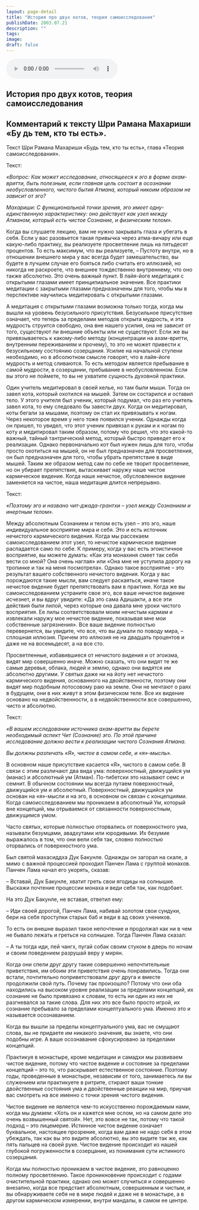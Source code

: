 ```yaml
---
layout: page-detail
title: "История про двух котов, теория самоисследования"
publishDate: 2003.07.21
description: ""
tags:
image:
draft: false
---
```


<audio title="2003.07.21 - История про двух котов, теория самоисследования.mp3" src="https://filer-api.advayta.org/v1.0/public/files/74435" controls=""></audio>

## **История про двух котов, теория самоисследования**
## **Комментарий к тексту Шри Рамана Махариши** **«Бу** **дь тем, кто ты есть».**
 Текст Шри Рамана Махариши «Будь тем, кто ты есть», глава «Теория самоисследования».

  
 Текст:

_«Вопрос: Как может исследование, относящееся к эго в форме ахам-вритти, быть полезным, если главная цель состоит в осознании необусловленного, чистого бытия Атмана, который никоим образом не зависит от эго?_ 

  
 _Махариши: С функциональной точки зрения, эго имеет одну-единственную характеристику: оно действует как узел между Атманом, который есть чистое Сознание, и физическим телом»._ 

  
 Когда вы слушаете лекцию, вам не нужно закрывать глаза и убегать в себя. Если у вас разовьется такая привычка через атма-вичару или еще какую-либо практику, вы реализуете просветление лишь на пятьдесят процентов. То есть максимум, что вы реализуете, – Пустоту внутри, но в отношении внешнего мира у вас всегда будет замешательство, вы будете в лучшем случае его бояться либо считать его иллюзией, но никогда не раскроете, что внешнее тождественно внутреннему, что оно также абсолютно. Это очень важный пункт. В лайя-йоге медитация с открытыми глазами имеет принципиальное значение. Все практики медитации с закрытыми глазами предназначены для того, чтобы мы в перспективе научились медитировать с открытыми глазами.

  
 А медитация с открытыми глазами возможна только тогда, когда мы вышли на уровень безусильного присутствия. Безусильное присутствие означает, что теперь за пределами методов открыта мудрость, и эта мудрость струится свободно, она вне нашего усилия, она не зависит от того, существуют ли внешние объекты или не существуют. Если же вы привязываетесь к какому-либо методу (концентрации на ахам-вритти, внутренним переживаниям и прочему), то это не может привести к безусильному состоянию созерцания. Усилие на начальной ступени необходимо, но в абсолютном смысле говорят, что в лайя-йоге мудрость и метод сливаются. То есть методом является пребывание в самой мудрости, в созерцании, пребывание в необусловленном. Если вы этого не поймете, то вы не ухватите сущность духовной практики.

  
 Один учитель медитировал в своей келье, но там были мыши. Тогда он завел кота, который охотился на мышей. Затем он состарился и оставил тело. У этого учителя был ученик, который подумал, что раз его учитель завел кота, то ему следовало бы завести двух. Когда он медитировал, коты бегали за мышами, поэтому он стал их привязывать к ногам. Через некоторое время у него тоже появился ученик. Однажды когда он пришел, то увидел, что этот ученик привязал к рукам и к ногам по коту и медитировал таким образом, потому что решил, что это какой-то важный, тайный тантрический метод, который быстро приведет его к реализации. Однако первоначально кот был нужен лишь для того, чтобы просто охотиться на мышей, он не был предназначен для просветления, он был предназначен для того, чтобы убрать препятствие в виде мышей. Таким же образом метод сам по себе не творит просветление, но он убирает препятствия, вытаскивает наружу наше чистое кармическое видение. Когда наше нечистое, обусловленное видение заменяется на чистое, наша медитация длится непрерывно.

  
 Текст:

_«Поэтому эго и названо чит-джада-грантхи – узел между Сознанием и инертным телом»._ 

  
 Между абсолютным Сознанием и телом есть узел – это эго, наше индивидуальное восприятие мира и себя. Это и есть источник нечистого кармического видения. Когда мы рассекаем самоисследованием этот узел, то нечистое кармическое видение распадается само по себе. К примеру, когда у вас есть эгоистичное восприятие, вы можете думать: «Как эта монахиня смеет так себя вести со мной? Она очень наглая» или «Она мне не уступила дорогу на тропинке и так на меня посмотрела». Однако такое восприятие – это результат вашего собственного нечистого видения. Когда у вас порождаются такие мысли, вам следует раскаяться, иначе такое нечистое видение будет препятствовать вам в практике. Когда же вы самоисследованием устраните свое эго, все ваше нечистое видение исчезнет, и вы вдруг увидите: «Да это сама Адишакти, а все эти действия были лилой, через которые она давала мне уроки чистого восприятия. Ее лилы соответствовали моим нечистым кармам и извлекали наружу мое нечистое видение, показывая мне мои собственные загрязнения». Все ваше видение полностью перевернется, вы увидите, что все, что вы думали по поводу мира, – сплошная иллюзия. Причем это иллюзия не на двадцать процентов и даже не на восемьдесят, а на все сто.

  
 Просветленные, избавившиеся от нечистого видения и от эгоизма, видят мир совершенно иначе. Можно сказать, что они видят те же самые деревья, облака, людей и землю, однако они видятся им абсолютно другими. У святых даже ни на йоту нет нечистого кармического видения, основанного на двойственности, поэтому они видят мир подобным лотосовому раю на земле. Они не мечтают о раях в будущем, они в них живут в этом физическом теле. Все их видение основано на недвойственности, а в недвойственности все совершенно, чисто и абсолютно.

  
 Текст:

_«В вашем исследовании источника ахам-вритти вы берете необходимый аспект Чит (Сознание) эго. По этой причине исследование должно вести к реализации чистого Сознания Атмана._ 

  
 _Вы должны различать «Я», чистое в самом себе, и «я»-мысль»._ 

  
 В основном наше присутствие касается «Я», чистого в самом себе. В связи с этим различают два вида ума: поверхностный, движущийся ум (манас) и абсолютный ум (Атман). По-тибетски это называют семс и семнит. В обычном состоянии мы всегда путаем поверхностный, движущийся ум и абсолютный. Поверхностный, движущийся ум основан на «я»-мысли и на эго, в основном он связан с концепциями. Когда самоисследованием мы проникаем в абсолютный Ум, который вне концепций, мы отрываемся от связанности поверхностным, движущимся умом.

  
 Часто святых, которые полностью оторвались от поверхностного ума, называли безумцами, авадхутами или юродивыми. Их безумие выражалось в том, что они вели себя так, словно полностью оторвались от поверхностного ума.

  
 Был святой махасиддха Дук Бакунле. Однажды он загорал на скале, а мимо с важной процессией проходил Панчен Лама с группой монахов. Панчен Лама начал его укорять, сказав:

 – Вставай, Дук Бакунле, хватит греть свои ягодицы на солнышке. Выскажи почтение процессии монаха и веди себя так, как подобает.

 На это Дук Бакунле, не вставая, ответил ему:

 – Иди своей дорогой, Панчен Лама, набивай золотом свои сундуки, бери на себя проступки старых баб и веди в ад своих учеников.

 То есть он внешне выразил такое непочтение и продолжал как ни в чем не бывало лежать и греться на солнышке. Тогда Панчен Лама сказал:

 – А ты тогда иди, пей чангх, пугай собак своим стуком в дверь по ночам и своим поведением разрушай веру у мирян.

  
 Когда они спели друг другу такие совершенно непочтительные приветствия, им обоим эти приветствия очень понравились. Тогда они встали, почтительно поприветствовали друг друга и вместе продолжили свой путь. Почему так произошло? Потому что они оба находились на высоком уровне реализации за пределами концепций, их сознание не было привязано к словам, то есть ни один из них не разгневался за такие слова. Для них это все было просто игрой, их сознание пребывало за пределами концептуального ума. Именно это и называется осознаванием.

  
 Когда вы вышли за пределы концептуального ума, вас не смущают слова, вы не придаете им никакого значения, вы знаете, что они подобны игре. А ваше осознавание сфокусировано за пределами концепций.

  
 Практикуя в монастыре, кроме медитации и самадхи мы развиваем чистое видение, потому что чистое видение и состояние за пределами концепций – это то, что раскрывает естественное состояние. Поэтому годы, проведенные в монастыре, независим от того, занимаетесь ли вы служением или практикуете в ритрите, стирают ваши тонкие двойственные состояния ума и двойственные реакции на мир, приучая вас смотреть на все именно с точки зрения чистого видения.

  
 Чистое видение не является чем-то искусственно порождаемым нами, когда мы думаем: «Хоть он и кажется мне ослом, но на самом деле это очень возвышенный святой». Нет, это вовсе не так, потому что такой подход – это лицемерие. Истинное чистое видение означает буквальное, настоящее прозрение, когда вам даже не надо себя в этом убеждать, так как вы это видите абсолютно, вы это видите так же, как пять пальцев на своей руке. Чистое видение происходит из нашей глубокой погруженности в созерцание, из понимания сути истинного созерцания.

  
 Когда мы полностью проникаем в чистое видение, это равноценно полному просветлению. Такое проникновение происходит с годами очистительной практики, однако оно может случиться и совершенно внезапно, когда все предстает абсолютным, совершенным и чистым, и вы обнаруживаете себя не в мире людей и даже не в монастыре, а в другом кармическом измерении, внутри мандалы, в самом ее центре.
  
  

